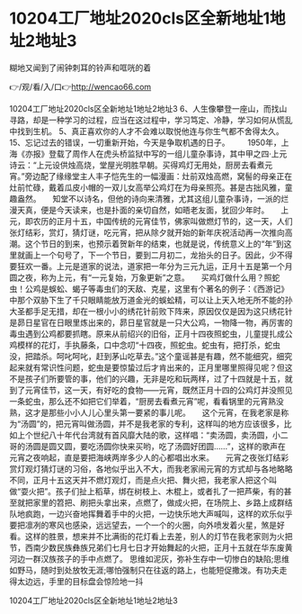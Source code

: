 # 10204工厂地址2020cls区全新地址1地址2地址3
糊地又闻到了闹钟刺耳的铃声和哐咣的着

👉/观/看/入/口👉http://wencao66.com

10204工厂地址2020cls区全新地址1地址2地址3	6、人生像攀登一座山，而找山寻路，却是一种学习的过程，应当在这过程中，学习笃定、冷静，学习如何从慌乱中找到生机。
	5、真正喜欢你的人才不会难以取悦他连与你生气都不舍得太久。
	15、忘记过去的错误，一切重新开始，今天是争取机遇的日子。
　　1950年，上海《亦报》登载了周作人在虎头桥监狱中写的一组儿童杂事诗，其中甲之四·上元诗云：“上元设供烛高烧，堂屋光明胜早朝。买得鸡灯无用处，厨房去看煮元宵。”旁边配了缘缘堂主人丰子恺先生的一幅漫画：灶前双烛高燃，窝髻的母亲正在灶前忙碌，戴着瓜皮小帽的一双儿女高举公鸡灯在为母亲照亮。甚是古拙风雅，童趣盎然。　　知堂不以诗名，但他的诗向来清雅，尤其这组儿童杂事诗，一派的烂漫天真，便是今天读来，也是扑面的亲切自然，如晤老友面，犹回少年时。　　上元，即农历的正月十五，中国传统的元宵佳节，佛家叫做燃灯节的，这一天，人们张灯结彩，赏灯，猜灯谜，吃元宵，把从除夕就开始的新年庆祝活动再一次推向高潮。这个节日的到来，也预示着贺新年的结束，也就是说，传统意义上的“年”到这里就画上一个句号了，下一个节日，要到二月初二，龙抬头的日子。因此，少不得要狂欢一番。上元是道家的说法，道家把一年分为三元九运，正月十五是第一个月圆之夜，称为上元，有“一元复始，万象更新”之意。　　买鸡灯做什么用？照蛇虫！公鸡是蜈蚣、蝎子等毒虫们的天敌、克星，这里有个著名的例子：《西游记》中那个双胁下生了千只眼睛能放万道金光的蜈蚣精，可以让上天入地无所不能的孙大圣都手足无措，却在一根小小的绣花针前败下阵来，原因仅仅是因为这只绣花针是昴日星官在日眼里炼出来的，昴日星官就是一只大公鸡，一物降一物，再厉害的毒虫遇到公鸡都要抓瞎。原来从前绍兴的旧俗，正月十四夜照蛇虫，儿童提扎成公鸡模样的花灯，手执藤条，口中念叨“十四夜，照蛇虫。蛇虫有，把打杀，蛇虫没，把踏杀。呵叱呵叱，赶到茅山吃草去。”这个童谣甚是有趣，然不能细究，细究起来就有常识性问题，蛇虫是要惊蛰过后才肯出来的，正月里哪里照得见呢？但这不是孩子们所要管的事，他们的兴趣，无非是吃和玩两样，过了十四就是十五，就到了元宵佳节，这一天，有好吃的食物——元宵，既然正月十四的公鸡灯并没照见一条蛇虫，那么还不如把它们举着，“厨房去看煮元宵”呢，看看锅里的元宵熟没熟，这才是那些小小人儿心里头第一要紧的事儿呢。　　这个元宵，在我老家是称为“汤圆”的，把元宵叫做汤圆，并不是我老家的专利，这样叫的地方应该很多，比如上个世纪八十年代台湾就有首风靡大陆的歌，这样唱：“卖汤圆，卖汤圆，小二哥的汤圆是圆又圆，要吃汤圆你快来买哟，吃了汤圆好团圆……”，这样的歌声在元宵之夜响起，直是要把海峡两岸多少人的心都唱出水来。　　元宵之夜张灯结彩赏灯观灯猜灯谜的习俗，各地似乎出入不大，而我老家闹元宵的方式却与各地略略不同，正月十五这天并不燃灯观灯，而是点火把、舞火把，我老家人把这个叫做“耍火把”。孩子们扯上稻草，绑在树枝上、木棍上，或者扎了一把芦柴，有的甚至就把家里的笤把、刷把头拿出来，点燃了，做成火把，在场院上、乡路上成群结队地疯跑，一边兴奋地挥舞着手中的火把，一边快乐地大声喊叫，这样的欢乐似乎要把凛冽的寒风也感染，远远望去，一个一个的火圈，向外喷发着火星，煞是好看。这样的胜景，想来并不比满街的花灯看上去差，别人的灯节在我老家则为火把节，西南少数民族彝族兄弟们七月七日才开始舞起的火把，正月十五就在华东废黄河边一群汉族孩子的手中点燃了。
思维如泥灰，弥补生存中一切惨白的缺陷;思维如野马，随时到处放牧无涯;哪怕强制只在往返的路上，也能短促撒泼。有功夫走得太边远，手里的目标盘会惊险地一抖

10204工厂地址2020cls区全新地址1地址2地址3
